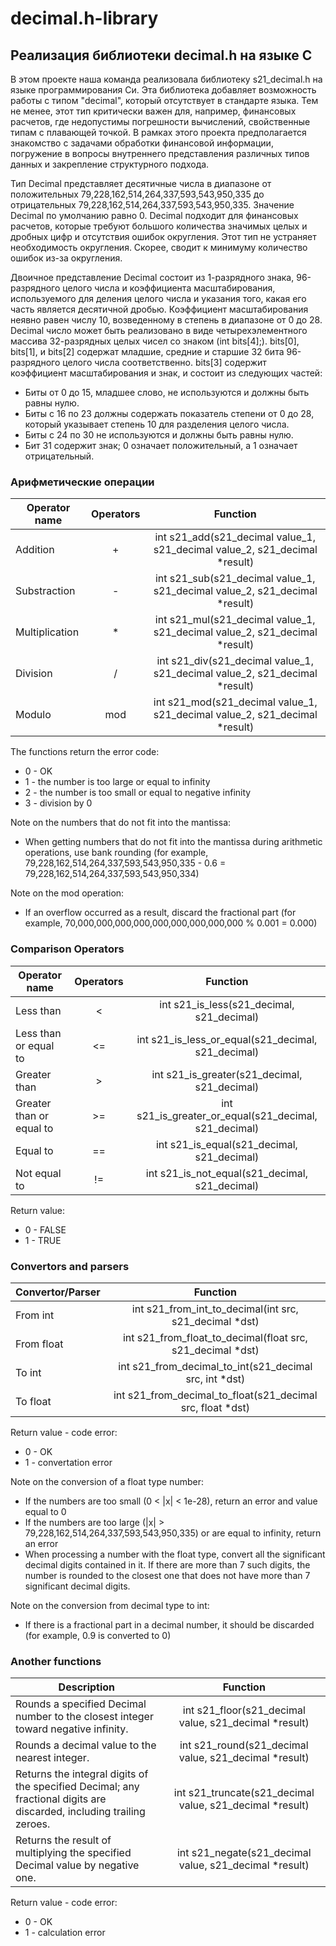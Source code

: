 # decimal.h-library

## Реализация библиотеки decimal.h на языке C

В этом проекте наша команда реализовала библиотеку s21_decimal.h на языке программирования Си. Эта библиотека добавляет возможность работы с типом "decimal", который отсутствует в стандарте языка. Тем не менее, этот тип критически важен для, например, финансовых расчетов, где недопустимы погрешности вычислений, свойственные типам с плавающей точкой. В рамках этого проекта предполагается знакомство с задачами обработки финансовой информации, погружение в вопросы внутреннего представления различных типов данных и закрепление структурного подхода.

Тип Decimal представляет десятичные числа в диапазоне от положительных 79,228,162,514,264,337,593,543,950,335 до отрицательных 79,228,162,514,264,337,593,543,950,335. Значение Decimal по умолчанию равно 0. Decimal подходит для финансовых расчетов, которые требуют большого количества значимых целых и дробных цифр и отсутствия ошибок округления. Этот тип не устраняет необходимость округления. Скорее, сводит к минимуму количество ошибок из-за округления.

Двоичное представление Decimal состоит из 1-разрядного знака, 96-разрядного целого числа и коэффициента масштабирования, используемого для деления целого числа и указания того, какая его часть является десятичной дробью. Коэффициент масштабирования неявно равен числу 10, возведенному в степень в диапазоне от 0 до 28.
Decimal число может быть реализовано в виде четырехэлементного массива 32-разрядных целых чисел со знаком (int bits[4];).
bits[0], bits[1], и bits[2] содержат младшие, средние и старшие 32 бита 96-разрядного целого числа соответственно.
bits[3] содержит коэффициент масштабирования и знак, и состоит из следующих частей:

- Биты от 0 до 15, младшее слово, не используются и должны быть равны нулю.
- Биты с 16 по 23 должны содержать показатель степени от 0 до 28, который указывает степень 10 для разделения целого числа.
- Биты с 24 по 30 не используются и должны быть равны нулю.
- Бит 31 содержит знак; 0 означает положительный, а 1 означает отрицательный.

### Арифметические операции

| Operator name       | Operators        | Function            |
| ------------- |:------------------:|:----------------------:|
| Addition    |  +   | int s21_add(s21_decimal value_1, s21_decimal value_2, s21_decimal *result) |
| Substraction   | - | int s21_sub(s21_decimal value_1, s21_decimal value_2, s21_decimal *result) |
| Multiplication | * | int s21_mul(s21_decimal value_1, s21_decimal value_2, s21_decimal *result) |
| Division  | /  | int s21_div(s21_decimal value_1, s21_decimal value_2, s21_decimal *result) |
| Modulo  | mod | int s21_mod(s21_decimal value_1, s21_decimal value_2, s21_decimal *result) |

The functions return the error code:

- 0 - OK
- 1 - the number is too large or equal to infinity
- 2 - the number is too small or equal to negative infinity
- 3 - division by 0

Note on the numbers that do not fit into the mantissa:

- When getting numbers that do not fit into the mantissa during arithmetic operations, use bank rounding (for example, 79,228,162,514,264,337,593,543,950,335 - 0.6 = 79,228,162,514,264,337,593,543,950,334)

Note on the mod operation:

- If an overflow occurred as a result, discard the fractional part (for example, 70,000,000,000,000,000,000,000,000,000 % 0.001 = 0.000)

### Comparison Operators

| Operator name       | Operators        | Function            |
| ------------- |:------------------:|:----------------------:|
| Less than    |  <  | int s21_is_less(s21_decimal, s21_decimal) |
| Less than or equal to   | <= | int s21_is_less_or_equal(s21_decimal, s21_decimal) |
| Greater than | > | int s21_is_greater(s21_decimal, s21_decimal) |
| Greater than or equal to  | >=  | int s21_is_greater_or_equal(s21_decimal, s21_decimal) |
| Equal to  | == | int s21_is_equal(s21_decimal, s21_decimal) |
| Not equal to  | != | int s21_is_not_equal(s21_decimal, s21_decimal) |

Return value:

- 0 - FALSE
- 1 - TRUE

### Convertors and parsers

| Convertor/Parser       |  Function            |
| ------------- |:------------------:|
| From int   |  int s21_from_int_to_decimal(int src, s21_decimal *dst)  |
| From float   | int s21_from_float_to_decimal(float src, s21_decimal *dst) |
| To int |  int s21_from_decimal_to_int(s21_decimal src, int *dst) |
| To float  | int s21_from_decimal_to_float(s21_decimal src, float *dst)  |

Return value - code error:

- 0 - OK
- 1 - convertation error

Note on the conversion of a float type number:

- If the numbers are too small (0 < |x| < 1e-28), return an error and value equal to 0
- If the numbers are too large (|x| > 79,228,162,514,264,337,593,543,950,335) or are equal to infinity, return an error
- When processing a number with the float type, convert all the significant decimal digits contained in it. If there are more than 7 such digits, the number is rounded to the closest one that does not have more than 7 significant decimal digits.

Note on the conversion from decimal type to int:

- If there is a fractional part in a decimal number, it should be discarded (for example, 0.9 is converted to 0)

### Another functions

| Description       |  Function            |
| ------------- |:------------------:|
| Rounds a specified Decimal number to the closest integer toward negative infinity.   |  int s21_floor(s21_decimal value, s21_decimal *result)  |
| Rounds a decimal value to the nearest integer.   | int s21_round(s21_decimal value, s21_decimal *result) |
| Returns the integral digits of the specified Decimal; any fractional digits are discarded, including trailing zeroes. |  int s21_truncate(s21_decimal value, s21_decimal *result) |
| Returns the result of multiplying the specified Decimal value by negative one.  | int s21_negate(s21_decimal value, s21_decimal *result)  |

Return value - code error:

- 0 - OK
- 1 - calculation error
